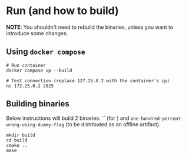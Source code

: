 # Run (and how to build)

**NOTE**: You shouldn't need to rebuild the binaries, unless you want to introduce some changes.

## Using `docker compose`

```
# Run container
docker compose up --build

# Test connection (replace 127.25.0.2 with the container's ip)
nc 172.25.0.2 2025
```

## Building binaries

Below instructions will build 2 binaries: `` (for ) and `one-hundred-percent-wrong-using-dummy-flag` (to be distributed
as an offline artifact).

```
mkdir build
cd build
cmake ..
make
```